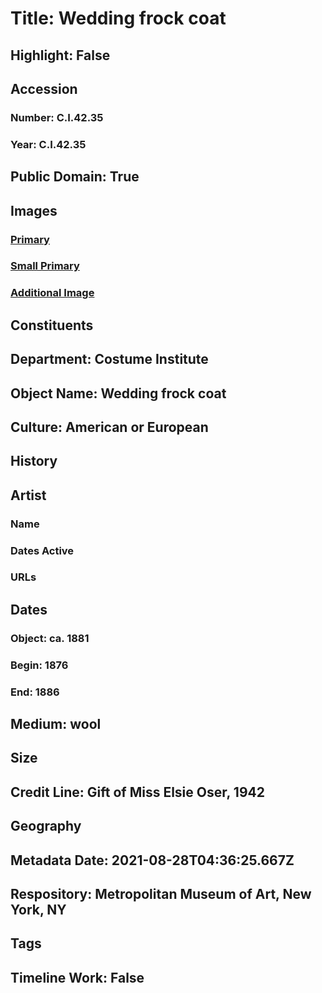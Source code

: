 # Title: Wedding frock coat
## Highlight: False
## Accession
### Number: C.I.42.35
### Year: C.I.42.35
## Public Domain: True
## Images
### [Primary](https://images.metmuseum.org/CRDImages/ci/original/C.I.42.35_F.jpg)
### [Small Primary](https://images.metmuseum.org/CRDImages/ci/web-large/C.I.42.35_F.jpg)
### [Additional Image](https://images.metmuseum.org/CRDImages/ci/original/C.I.42.35_B.jpg)
## Constituents
## Department: Costume Institute
## Object Name: Wedding frock coat
## Culture: American or European
## History
## Artist
### Name
### Dates Active
### URLs
## Dates
### Object: ca. 1881
### Begin: 1876
### End: 1886
## Medium: wool
## Size
## Credit Line: Gift of Miss Elsie Oser, 1942
## Geography
## Metadata Date: 2021-08-28T04:36:25.667Z
## Respository: Metropolitan Museum of Art, New York, NY
## Tags
## Timeline Work: False